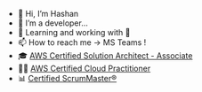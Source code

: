 - 👋 Hi, I’m Hashan
- 👀 I’m a developer...
- 🌱 Learning and working with 🐍
- 📫 How to reach me -> MS Teams !
- 🎓 [AWS Certified Solution Architect - Associate](https://www.credly.com/badges/14c38c68-d71d-48ad-81dd-36709ca6cee7/linked_in_profile)
- 🧑‍💻 [AWS Certified Cloud Practitioner](https://www.credly.com/badges/66a32c4c-7476-414b-af09-4fc6efaa2558/linked_in_profile)
- 📊 [Certified ScrumMaster®](https://bcert.me/sldcprzjs)

<!---
hashan-altus/hashan-altus is a ✨ special ✨ repository because its `README.md` (this file) appears on your GitHub profile.
You can click the Preview link to take a look at your changes.
--->
